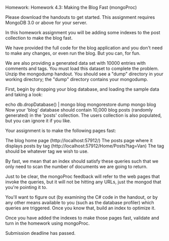 Homework: Homework 4.3: Making the Blog Fast (mongoProc)

Please download the handouts to get started. This assignment requires MongoDB 3.0 or above for your server.

In this homework assignment you will be adding some indexes to the post collection to make the blog fast.

We have provided the full code for the blog application and you don't need to make any changes, or even run the blog. But you can, for fun.

We are also providing a generated data set with 10000 entries with comments and tags. You must load this dataset to complete the problem. Unzip the mongodump handout. You should see a "dump" directory in your working directory; the "dump" directory contains your mongodump.

First, begin by dropping your blog database, and loading the sample data and taking a look:

echo db.dropDatabase() | mongo blog
mongorestore dump
mongo blog
Now your 'blog' database should contain 10,000 blog posts (randomly generated) in the 'posts' collection. The users collection is also populated, but you can ignore it if you like.

Your assignment is to make the following pages fast:

The blog home page (http://localhost:57912/)
The posts page where it displays posts by tag (http://localhost:57912/Home/Posts?tag=Van)
The tag should be whatever tag we wish to use.

By fast, we mean that an index should satisfy these queries such that we only need to scan the number of documents we are going to return.

Just to be clear, the mongoProc feedback will refer to the web pages that invoke the queries, but it will not be hitting any URLs, just the mongod that you're pointing it to.

You'll want to figure out (by examining the C# code in the handout, or by any other means available to you (such as the database profiler) which queries are triggered. Once you know that, build an index to optimize it.

Once you have added the indexes to make those pages fast, validate and turn in the homework using mongoProc.

Submission deadline has passed.